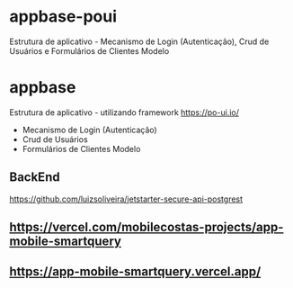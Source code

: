 # appbase-poui

Estrutura de aplicativo - Mecanismo de Login (Autenticação), Crud de Usuários e Formulários de Clientes Modelo

# appbase

Estrutura de aplicativo - utilizando framework https://po-ui.io/

- Mecanismo de Login (Autenticação)
- Crud de Usuários
- Formulários de Clientes Modelo

## BackEnd

https://github.com/luizsoliveira/jetstarter-secure-api-postgrest

## https://vercel.com/mobilecostas-projects/app-mobile-smartquery

## https://app-mobile-smartquery.vercel.app/
